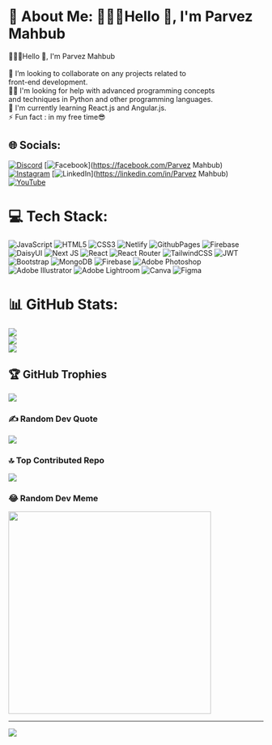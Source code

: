 # 💫 About Me: 🧑🏻‍🦱Hello 👋, I'm Parvez Mahbub
🧑🏻‍🦱Hello 👋, I'm Parvez Mahbub<br><br>👯 I’m looking to collaborate on any projects related to <br>      front-end development.<br>🤝🐮 I'm looking for help with advanced programming concepts <br>      and techniques in Python and other programming languages.<br>🌱 I'm currently learning React.js and Angular.js.<br>⚡ Fun fact : in my free time😎


## 🌐 Socials:
[![Discord](https://img.shields.io/badge/Discord-%237289DA.svg?logo=discord&logoColor=white)](https://discord.gg/https://discord.gg/ST4d37MQ) [![Facebook](https://img.shields.io/badge/Facebook-%231877F2.svg?logo=Facebook&logoColor=white)](https://facebook.com/Parvez Mahbub) [![Instagram](https://img.shields.io/badge/Instagram-%23E4405F.svg?logo=Instagram&logoColor=white)](https://instagram.com/su.ro2549) [![LinkedIn](https://img.shields.io/badge/LinkedIn-%230077B5.svg?logo=linkedin&logoColor=white)](https://linkedin.com/in/Parvez Mahbub) [![YouTube](https://img.shields.io/badge/YouTube-%23FF0000.svg?logo=YouTube&logoColor=white)](https://youtube.com/@https://www.youtube.com/channel/UCCEFRY4b_oElG1KIkE6joaA) 

# 💻 Tech Stack:
![JavaScript](https://img.shields.io/badge/javascript-%23323330.svg?style=plastic&logo=javascript&logoColor=%23F7DF1E) ![HTML5](https://img.shields.io/badge/html5-%23E34F26.svg?style=plastic&logo=html5&logoColor=white) ![CSS3](https://img.shields.io/badge/css3-%231572B6.svg?style=plastic&logo=css3&logoColor=white) ![Netlify](https://img.shields.io/badge/netlify-%23000000.svg?style=plastic&logo=netlify&logoColor=#00C7B7) ![GithubPages](https://img.shields.io/badge/github%20pages-121013?style=plastic&logo=github&logoColor=white) ![Firebase](https://img.shields.io/badge/firebase-%23039BE5.svg?style=plastic&logo=firebase) ![DaisyUI](https://img.shields.io/badge/daisyui-5A0EF8?style=plastic&logo=daisyui&logoColor=white) ![Next JS](https://img.shields.io/badge/Next-black?style=plastic&logo=next.js&logoColor=white) ![React](https://img.shields.io/badge/react-%2320232a.svg?style=plastic&logo=react&logoColor=%2361DAFB) ![React Router](https://img.shields.io/badge/React_Router-CA4245?style=plastic&logo=react-router&logoColor=white) ![TailwindCSS](https://img.shields.io/badge/tailwindcss-%2338B2AC.svg?style=plastic&logo=tailwind-css&logoColor=white) ![JWT](https://img.shields.io/badge/JWT-black?style=plastic&logo=JSON%20web%20tokens) ![Bootstrap](https://img.shields.io/badge/bootstrap-%238511FA.svg?style=plastic&logo=bootstrap&logoColor=white) ![MongoDB](https://img.shields.io/badge/MongoDB-%234ea94b.svg?style=plastic&logo=mongodb&logoColor=white) ![Firebase](https://img.shields.io/badge/Firebase-039BE5?style=plastic&logo=Firebase&logoColor=white) ![Adobe Photoshop](https://img.shields.io/badge/adobe%20photoshop-%2331A8FF.svg?style=plastic&logo=adobe%20photoshop&logoColor=white) ![Adobe Illustrator](https://img.shields.io/badge/adobe%20illustrator-%23FF9A00.svg?style=plastic&logo=adobe%20illustrator&logoColor=white) ![Adobe Lightroom](https://img.shields.io/badge/Adobe%20Lightroom-31A8FF.svg?style=plastic&logo=Adobe%20Lightroom&logoColor=white) ![Canva](https://img.shields.io/badge/Canva-%2300C4CC.svg?style=plastic&logo=Canva&logoColor=white) ![Figma](https://img.shields.io/badge/figma-%23F24E1E.svg?style=plastic&logo=figma&logoColor=white)
# 📊 GitHub Stats:
![](https://github-readme-stats.vercel.app/api?username=parvezmahbub&theme=highcontrast&hide_border=false&include_all_commits=true&count_private=true)<br/>
![](https://github-readme-streak-stats.herokuapp.com/?user=parvezmahbub&theme=highcontrast&hide_border=false)<br/>
![](https://github-readme-stats.vercel.app/api/top-langs/?username=parvezmahbub&theme=highcontrast&hide_border=false&include_all_commits=true&count_private=true&layout=compact)

## 🏆 GitHub Trophies
![](https://github-profile-trophy.vercel.app/?username=parvezmahbub&theme=darkhub&no-frame=false&no-bg=false&margin-w=4)

### ✍️ Random Dev Quote
![](https://quotes-github-readme.vercel.app/api?type=horizontal&theme=radical)

### 🔝 Top Contributed Repo
![](https://github-contributor-stats.vercel.app/api?username=parvezmahbub&limit=5&theme=monokai&combine_all_yearly_contributions=true)

### 😂 Random Dev Meme
<img src='https://randommeme-five.vercel.app/' style="height: 400px;"/>

---
[![](https://visitcount.itsvg.in/api?id=parvezmahbub&icon=5&color=1)](https://visitcount.itsvg.in)

<!-- Proudly created with GPRM ( https://gprm.itsvg.in ) -->
